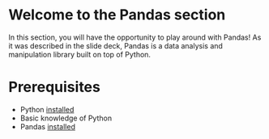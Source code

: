 # Welcome to the Pandas section

In this section, you will have the opportunity to play around with Pandas! As it was described in the slide deck, Pandas is a data analysis and manipulation library built on top of Python. 

# Prerequisites
- Python [installed](https://www.python.org/downloads/)
- Basic knowledge of Python
- Pandas [installed](https://pandas.pydata.org/docs/getting_started/install.html)

